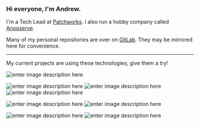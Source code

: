 ### Hi everyone, I'm Andrew. 
I'm a Tech Lead at [Patchworks](https://www.wearepatchworks.com/). I also run a hobby company called [Anooserve](https://anooserve.com).

Many of my personal repositories are over on [GitLab](https://gitlab.com/Andernoo). They may be mirrored here for convenience.

---

My current projects are using these technologies; give them a try!

![enter image description here](https://img.shields.io/badge/Visual_Studio_Code-0078D4?style=for-the-badge&logo=visual%20studio%20code&logoColor=white)

 ![enter image description here](https://img.shields.io/badge/Laravel-FF2D20?style=for-the-badge&logo=laravel&logoColor=white)  ![enter image description here](https://img.shields.io/badge/MariaDB-003545?style=for-the-badge&logo=mariadb&logoColor=white) ![enter image description here](https://img.shields.io/badge/Redis-DD0031?style=for-the-badge&logo=redis&logoColor=white)
 
  ![enter image description here](https://img.shields.io/badge/NVIDIA-GTX1080-76B900?style=for-the-badge&logo=nvidia&logoColor=white) ![enter image description here](https://img.shields.io/badge/TensorFlow-FF6F00?style=for-the-badge&logo=tensorflow&logoColor=white)
  
  ![enter image description here](https://img.shields.io/badge/Cloudflare-F38020?style=for-the-badge&logo=Cloudflare&logoColor=white) ![enter image description here](https://img.shields.io/badge/GitLab_CI-330F63?style=for-the-badge&logo=gitlab&logoColor=white)
